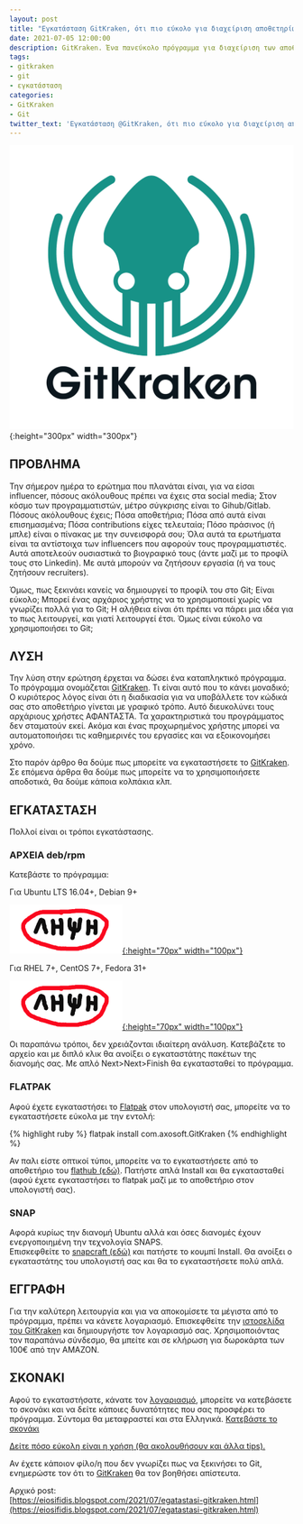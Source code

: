 ```yaml
---
layout: post
title: "Εγκατάσταση GitKraken, ότι πιο εύκολο για διαχείριση αποθετηρίων Git"
date: 2021-07-05 12:00:00
description: GitKraken. Ένα πανεύκολο πρόγραμμα για διαχείριση των αποθετηρίων Git. Πως το εγκαθιστούμε;
tags:
- gitkraken
- git
- εγκατάσταση
categories:
- GitKraken
- Git
twitter_text: 'Εγκατάσταση @GitKraken, ότι πιο εύκολο για διαχείριση αποθετηρίων #Git'
---
```


![GitKraken logo](/post_images/gitkraken/gitkraken-logo-dark-sq.png "GitKraken logo"){:height="300px" width="300px"}


## ΠΡΟΒΛΗΜΑ 

Την σήμερον ημέρα το ερώτημα που πλανάται είναι, για να είσαι influencer, πόσους ακόλουθους πρέπει να έχεις στα social media; Στον κόσμο των προγραμματιστών, μέτρο σύγκρισης είναι το Gihub/Gitlab. Πόσους ακόλουθους έχεις; Πόσα αποθετήρια; Πόσα από αυτά είναι επισημασμένα; Πόσα contributions είχες τελευταία; Πόσο πράσινος (ή μπλε) είναι ο πίνακας με την συνεισφορά σου; Όλα αυτά τα ερωτήματα είναι τα αντίστοιχα των influencers που αφορούν τους προγραμματιστές. Αυτά αποτελεούν ουσιαστικά το βιογραφικό τους (άντε μαζί με το προφίλ τους στο Linkedin). Με αυτά μπορούν να ζητήσουν εργασία (ή να τους ζητήσουν recruiters). 

Όμως, πως ξεκινάει κανείς να δημιουργεί το προφίλ του στο Git; Είναι εύκολο; Μπορεί ένας αρχάριος χρήστης να το χρησιμοποιεί χωρίς να γνωρίζει πολλά για το Git; Η αλήθεια είναι ότι πρέπει να πάρει μια ιδέα για το πως λειτουργεί, και γιατί λειτουργεί έτσι. Όμως είναι εύκολο να χρησιμοποιήσει το Git; 

## ΛΥΣΗ 

Την λύση στην ερώτηση έρχεται να δώσει ένα καταπληκτικό πρόγραμμα. Το πρόγραμμα ονομάζεται [GitKraken](https://gitkraken.link/iosifidis). Τι είναι αυτό που το κάνει μοναδικό; Ο κυριότερος λόγος είναι ότι η διαδικασία για να υποβάλλετε τον κώδικά σας στο αποθετήριο γίνεται με γραφικό τρόπο. Αυτό διευκολύνει τους αρχάριους χρήστες ΑΦΑΝΤΑΣΤΑ. Τα χαρακτηριστικά του προγράμματος δεν σταματούν εκεί. Ακόμα και ένας προχωρημένος χρήστης μπορεί να αυτοματοποιήσει τις καθημερινές του εργασίες και να εξοικονομήσει χρόνο. 

Στο παρόν άρθρο θα δούμε πως μπορείτε να εγκαταστήσετε το [GitKraken](https://gitkraken.link/iosifidis). Σε επόμενα άρθρα θα δούμε πως μπορείτε να το χρησιμοποιήσετε αποδοτικά, θα δούμε κάποια κολπάκια κλπ. 

## ΕΓΚΑΤΑΣΤΑΣΗ 

Πολλοί είναι οι τρόποι εγκατάστασης. 

### ΑΡΧΕΙΑ deb/rpm 

Κατεβάστε το πρόγραμμα: 

Για Ubuntu LTS 16.04+, Debian 9+

[![Download](/post_images/download.png "Download"){:height="70px" width="100px"}](https://www.gitkraken.com/download/linux-deb)


Για RHEL 7+, CentOS 7+, Fedora 31+

[![Download](/post_images/download.png "Download"){:height="70px" width="100px"}](https://www.gitkraken.com/download/linux-rpm)

Οι παραπάνω τρόποι, δεν χρειάζονται ιδιαίτερη ανάλυση. Κατεβάζετε το αρχείο και με διπλό κλικ θα ανοίξει ο εγκαταστάτης πακέτων της διανομής σας. Με απλό Next>Next>Finish θα εγκατασταθεί το πρόγραμμα. 

### FLATPAK 

Αφού έχετε εγκαταστήσει το [Flatpak](https://eiosifidis.blogspot.com/2019/12/opensuse-flatpak.html) στον υπολογιστή σας, μπορείτε να το εγκαταστήσετε εύκολα με την εντολή:

{% highlight ruby %}
flatpak install com.axosoft.GitKraken
{% endhighlight %}

Αν παλι είστε οπτικοί τύποι, μπορείτε να το εγκαταστήσετε από το αποθετήριο του [flathub (εδώ)](https://flathub.org/apps/details/com.axosoft.GitKraken). Πατήστε απλά Install και θα εγκατασταθεί (αφού έχετε εγκαταστήσει το flatpak μαζί με το αποθετήριο στον υπολογιστή σας).

### SNAP 

Αφορά κυρίως την διανομή Ubuntu αλλά και όσες διανομές έχουν ενεργοποιημένη την τεχνολογία SNAPS.  
Επισκεφθείτε το [snapcraft (εδώ)](https://snapcraft.io/gitkraken) και πατήστε το κουμπί Install. Θα ανοίξει ο εγκαταστάτης του υπολογιστή σας και θα το εγκαταστήσετε πολύ απλά. 

## ΕΓΓΡΑΦΗ 

Για την καλύτερη λειτουργία και για να αποκομίσετε τα μέγιστα από το πρόγραμμα, πρέπει να κάνετε λογαριασμό. Επισκεφθείτε την [ιστοσελίδα του GitKraken](https://gitkraken.link/iosifidis) και δημιουργήστε τον λογαριασμό σας. Χρησιμοποιόντας τον παραπάνω σύνδεσμο, θα μπείτε και σε κλήρωση για δωροκάρτα των 100€ από την AMAZON. 


## ΣΚΟΝΑΚΙ 

Αφού το εγκαταστήσατε, κάνατε τον [λογαριασμό](https://gitkraken.link/iosifidis), μπορείτε να κατεβάσετε το σκονάκι και να δείτε κάποιες δυνατότητες που σας προσφέρει το πρόγραμμα. Σύντομα θα μεταφραστεί και στα Ελληνικά. [Κατεβάστε το σκονάκι](https://www.gitkraken.com/wp-content/uploads/2021/05/gitkraken-github-cheat-sheet.pdf) 

[Δείτε πόσο εύκολη είναι η χρήση (θα ακολουθήσουν και άλλα tips).](https://youtu.be/ub9GfRziCtU)

Αν έχετε κάποιον φίλο/η που δεν γνωρίζει πως να ξεκινήσει το Git, ενημερώστε τον ότι το [GitKraken](https://gitkraken.link/iosifidis) θα τον βοηθήσει απίστευτα.

Αρχικό post:  
[https://eiosifidis.blogspot.com/2021/07/egatastasi-gitkraken.html](https://eiosifidis.blogspot.com/2021/07/egatastasi-gitkraken.html)

